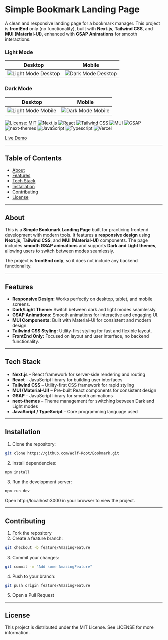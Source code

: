 # Simple Bookmark Landing Page

A clean and responsive landing page for a bookmark manager. This project is **frontEnd** only (no functionality), built with **Next.js**, **Tailwind CSS**, and **MUI (Material-UI)**, enhanced with **GSAP Animations** for smooth interactions.

### Light Mode

| Desktop                                                  | Mobile                                                     |
| -------------------------------------------------------- | ---------------------------------------------------------- |
| ![Light Mode Desktop](/screenshot/Macbook-Air-light.png) | ![Dark Mode Desktop](/screenshot/iPhone-14-Plus-light.png) |

### Dark Mode

| Desktop                                                | Mobile                                                   |
| ------------------------------------------------------ | -------------------------------------------------------- |
| ![Light Mode Mobile](/screenshot/Macbook-Air-dark.png) | ![Dark Mode Mobile](/screenshot/iPhone-14-Plus-dark.png) |

[![License: MIT](https://img.shields.io/badge/MIT-green?style=for-the-badge)](https://opensource.org/licenses/MIT)
![Next.js](https://img.shields.io/badge/next%20js-000000?style=for-the-badge&logo=nextdotjs&logoColor=whiteZ)
![React](https://img.shields.io/badge/React-20232A?style=for-the-badge&logo=react&logoColor=61DAFB)
![Tailwind CSS](https://img.shields.io/badge/Tailwind_CSS-38B2AC?style=for-the-badge&logo=tailwind-css&logoColor=white)
![MUI](https://img.shields.io/badge/Material%20UI-007FFF?style=for-the-badge&logo=mui&logoColor=white)
![GSAP](https://img.shields.io/badge/GSAP-93CF2B?style=for-the-badge&logo=greensock&logoColor=white)
![next-themes](https://img.shields.io/badge/next--themes-000000?style=for-the-badge&logo=next.js&logoColor=white)
![JavaScript](https://img.shields.io/badge/JavaScript-323330?style=for-the-badge&logo=javascript&logoColor=F7DF1E)
![Typescript](https://img.shields.io/badge/TypeScript-007ACC?style=for-the-badge&logo=typescript&logoColor=white)
![Vercel](https://img.shields.io/badge/Vercel-000000?style=for-the-badge&logo=vercel&logoColor=white)

[Live Demo](https://Bookmark.vercel.app/)

---

## Table of Contents

- [About](#about)
- [Features](#features)
- [Tech Stack](#tech-stack)
- [Installation](#installation)
- [Contributing](#contributing)
- [License](#license)

---

## About

This is a **Simple Bookmark Landing Page** built for practicing frontend development with modern tools.
It features a **responsive design** using **Next.js**, **Tailwind CSS**, and **MUI (Material-UI)** components.
The page includes **smooth GSAP animations** and supports **Dark and Light themes**, allowing users to switch between modes seamlessly.

The project is **frontEnd only**, so it does not include any backend functionality.

---

## Features

- **Responsive Design:** Works perfectly on desktop, tablet, and mobile screens.
- **Dark/Light Theme:** Switch between dark and light modes seamlessly.
- **GSAP Animations:** Smooth animations for interactive and engaging UI.
- **MUI Components:** Built with Material-UI for consistent and modern design.
- **Tailwind CSS Styling:** Utility-first styling for fast and flexible layout.
- **FrontEnd Only:** Focused on layout and user interface, no backend functionality.

---

## Tech Stack

- **Next.js** – React framework for server-side rendering and routing
- **React** – JavaScript library for building user interfaces
- **Tailwind CSS** – Utility-first CSS framework for rapid styling
- **MUI (Material-UI)** – Pre-built React components for consistent design
- **GSAP** – JavaScript library for smooth animations
- **next-themes** – Theme management for switching between Dark and Light modes
- **JavaScript / TypeScript** – Core programming language used

---

## Installation

1. Clone the repository:

```bash
git clone https://github.com/Wolf-Root/Bookmark.git
```

2. Install dependencies:

```bash
npm install
```

3. Run the development server:

```bash
npm run dev
```

Open http://localhost:3000 in your browser to view the project.

---

## Contributing

1. Fork the repository
2. Create a feature branch:

```bash
git checkout -b feature/AmazingFeature
```

3. Commit your changes:

```bash
git commit -m "Add some AmazingFeature"
```

4. Push to your branch:

```bash
git push origin feature/AmazingFeature
```

5. Open a Pull Request

---

## License

This project is distributed under the MIT License. See LICENSE for more information.
